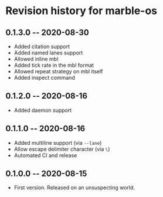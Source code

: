 # Revision history for marble-os
## 0.1.3.0 -- 2020-08-30

* Added citation support
* Added named lanes support
* Allowed inline mbl
* Added tick rate in the mbl format
* Allowed repeat strategy on mbl itself
* Added inspect command

## 0.1.2.0 -- 2020-08-16

* Added daemon support

## 0.1.1.0 -- 2020-08-16

* Added multiline support (via `--lane`)
* Allow escape delimiter character (via `\`)
* Automated CI and release


## 0.1.0.0 -- 2020-08-15

* First version. Released on an unsuspecting world.
